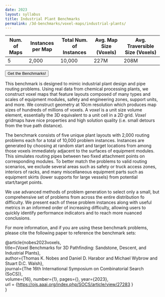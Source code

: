 ```yaml
---
date: 2023
layout: syllabus
title: Industrial Plant Benchmarks
permalink: /3d-benchmarks/voxel-maps/industrial-plants/
---
```


<div class="fullwidth">

 **Num. of Maps** | **Instances per Map** | **Total Num. of Instances**  | **Avg. Map Size (Voxels)** | **Avg. Traversible Size (Voxels)**
--|---|---|---|----
 5 | 2,000 | 10,000 | 227M | 208M
</div>

<a href='https://bitbucket.org/shortestpathlab/benchmarks/src/master/voxel-maps/industrial-plants/'><button class='button benchmarks'>Get the Benchmarks!</button></a>

This benchmark is designed to mimic industrial plant design and pipe routing problems. Using real data from chemical processing plants, we construct voxel maps that feature layouts composed of many types and scales of equipment modules, safety and engineering zones, support units, and more. We construct geometry at 10cm resolution which produces map sizes of hundreds of millions of voxels. A *voxel* is a unit size volume element, essentially the 3D equivalent to a unit cell in a 2D grid. *Voxel* gridmaps have nice properties and high solution quality (i.e. small detours from the true path distance).

The benchmark consists of five unique plant layouts with 2,000 routing problems each for a total of 10,000 problem instances. Instances are generated by choosing at random start and target locations from among those voxels immediately adjacent to the surfaces of equipment modules. This simulates routing pipes between two fixed attachment points on corresponding modules. To better match the problems to valid routing scenarios, we exclude several areas such as safety or truck access zones, interiors of racks, and many miscellaneous equipment parts such as equipment skirts (lower supports for large vessels) from potential start/target points.

We use advanced methods of problem generation to select only a small, but comprehensive set of problems from across the entire distribution fo difficulty. We present each of these problem instances along with useful metrics in an informed order of increasing difficulty, allowing users to quickly identify performance indicators and to reach more nuanced conclusions.

For more information, and if you are using these benchmark problems, please cite the following paper to reference the benchmark sets:

@article{nobes2023voxels,  
    title={Voxel Benchmarks for 3D Pathfinding: Sandstone, Descent, and Industrial Plants},  
    author={Thomas K. Nobes and Daniel D. Harabor and Michael Wybrow and Stuart D.C. Walsh},  
    journal={The 16th International Symposium on Combinatorial Search (SoCS)},  
    volume={16}, number={1}, pages={}, year={2023},  
    url = {https://ojs.aaai.org/index.php/SOCS/article/view/27283 }  
}